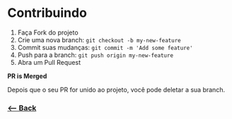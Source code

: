 # Contribuindo

1. Faça Fork do projeto
2. Crie uma nova branch: `git checkout -b my-new-feature`
3. Commit suas mudanças: `git commit -m 'Add some feature'`
4. Push para a branch: `git push origin my-new-feature`
5. Abra um Pull Request

**PR is Merged**

Depois que o seu PR for unido ao projeto, você pode deletar a sua branch.

### [<-- Back](https://github.com/camilatigre/listamaravilhosaopensource/blob/master/README.md)
